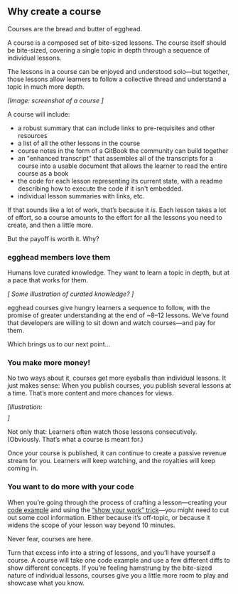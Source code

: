 ## Why create a course
Courses are the bread and butter of egghead.

A course is a composed set of bite-sized lessons. The course itself should be bite-sized, covering a single topic in depth through a sequence of individual lessons.

The lessons in a course can be enjoyed and understood solo—but together, those lessons allow learners to follow a collective thread and understand a topic in much more depth.

*[Image: screenshot of a course ]*

A course will include:

- a robust summary that can include links to pre-requisites and other resources
- a list of all the other lessons in the course
- course notes in the form of a GitBook the community can build together
- an "enhanced transcript" that assembles all of the transcripts for a course into a usable document that allows the learner to read the entire course as a book
- the code for each lesson representing its current state, with a readme describing how to execute the code if it isn't embedded.
- individual lesson summaries with links, etc.

If that sounds like a lot of work, that’s because it *is*. Each lesson takes a lot of effort, so a course amounts to the effort for all the lessons you need to create, and then a little more.

But the payoff is worth it. Why?


### egghead members love them

Humans love curated knowledge. They want to learn a topic in depth, but at a pace that works for them.

*[ Some illustration of curated knowledge? ]*

egghead courses give hungry learners a sequence to follow, with the promise of greater understanding at the end of ~8–12 lessons. We’ve found that developers are willing to sit down and watch courses—and pay for them.

Which brings us to our next point...


### You make more money!

No two ways about it, courses get more eyeballs than individual lessons. It just makes sense: When you publish courses, you publish several lessons at a time. That’s more content and more chances for views.

*[Illustration: $$$$]*

Not only that: Learners often watch those lessons consecutively. (Obviously. That’s what a course is meant for.)

Once your course is published, it can continue to create a passive revenue stream for you. Learners will keep watching, and the royalties will keep coming in.


### You want to do more with your code

When you’re going through the process of crafting a lesson—creating your [code example](#create-your-code-example) and using the [“show your work” trick](#the-show-your-work-trick)—you might need to cut out some cool information. Either because it’s off-topic, or because it widens the scope of your lesson way beyond 10 minutes.

Never fear, courses are here.

Turn that excess info into a string of lessons, and you’ll have yourself a course. A course will take one code example and use a few different diffs to show different concepts. If you’re feeling hamstrung by the bite-sized nature of individual lessons, courses give you a little more room to play and showcase what you know.
